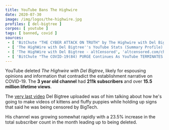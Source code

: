 ```yaml
---
title: YouTube Bans The Highwire
date: 2020-07-30
image: /img/logos/the-highwire.jpg
profiles: [ del-bigtree ]
corpos: [ youtube ]
tags: [ banned, covid ]
sources:
 - [ 'BitChute "THE CYBER ATTACK ON TRUTH" by The Highwire with Del Bigtree (30 Jul 2020)', 'www.bitchute.com/video/fUswQI1t1p3I/' ]
 - [ 'The HighWire with Del Bigtree''s YouTube Stats (Summary Profile) - Social Blade Stats', 'socialblade.com/youtube/channel/UCq6oOuhSx7ESreh6m9LGy6Q' ]
 - [ 'The HighWire with Del Bigtree - altCensored', 'altcensored.com/channel/UCq6oOuhSx7ESreh6m9LGy6Q' ]
 - [ 'BitChute "The COVID-19(84) PURGE Continues As YouTube TERMINATES DEL BIGTREE''S "THE HIGHWIRE"!!!" by Press For Truth (30 Jul 2020)', 'www.bitchute.com/video/GlRblfHs0GbB/' ]
---
```


YouTube deleted _The Highwire with Del Bigtree_, likely for espousing opinions
and information that contradict the establishment narrative on COVID-19. The
**3 year old channel** had **211k subscribers** and over **15.5 million
lifetime views**.

The [very last video](https://www.bitchute.com/video/K3mdOM93nkYB/) Del Bigtree
uploaded was of him talking about how he's going to make videos of kittens and
fluffy puppies while holding up signs that said he was being censored by
BigTech.

His channel was growing somewhat rapidly with a 23.5% increase in the total
subscriber count in the month leading up to being deleted.

